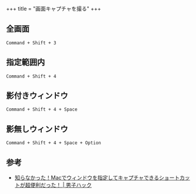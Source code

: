 +++
title = "画面キャプチャを撮る"
+++

## 全画面

`Command + Shift + 3`

## 指定範囲内

`Command + Shift + 4`

## 影付きウィンドウ

`Command + Shift + 4 + Space`

## 影無しウィンドウ

`Command + Shift + 4 + Space + Option`

## 参考

* [知らなかった！Macでウィンドウを指定してキャプチャできるショートカットが超便利だった！ | 男子ハック](https://www.danshihack.com/2012/11/07/junp/mac-windowcaptcha-shortcut.html)
